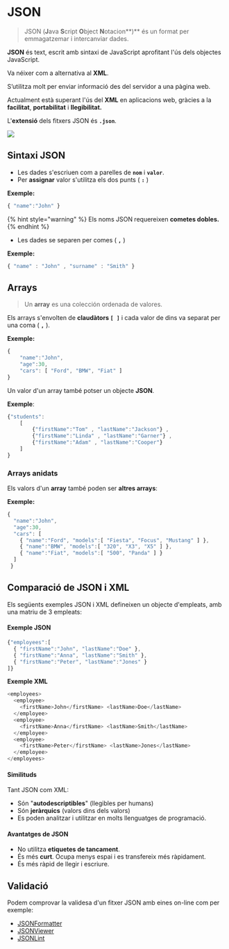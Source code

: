 # JSON

> JSON \(**J**ava **S**cript **O**bject **N**otacion**\)** és un format per emmagatzemar i intercanviar dades.

**JSON** és text, escrit amb sintaxi de JavaScript aprofitant l'ús dels objectes JavaScript.

Va néixer com a alternativa al **XML**.

S’utilitza molt per enviar informació des del servidor a una pàgina web.

Actualment està superant l'ús del **XML** en aplicacions web, gràcies a la **facilitat**, **portabilitat** i **llegibilitat.**

 L'**extensió** dels fitxers JSON és **`.json`**.

![](../.gitbook/assets/1_vcvipmqmjdbefcqf5f7p9q.png)

## **Sintaxi JSON**

* Les dades s'escriuen com a parelles de **`nom`** i **`valor`**.
* Per **assignar** valor s'utilitza els dos punts \( **`:`** \)

**Exemple:**

```javascript
{ "name":"John" } 
```

{% hint style="warning" %}
Els noms JSON requereixen **cometes dobles.**
{% endhint %}

* Les dades se separen per comes \( **`,`** \)

**Exemple:**

```javascript
{ "name" : "John" , "surname" : "Smith" } 
```

## Arrays

> Un **array** es una colección ordenada de valores.

Els arrays s'envolten de **claudàtors `[ ]`** i cada valor de dins va separat per una coma \( **`,`** \).

**Exemple:**

```javascript
{
    "name":"John",
    "age":30,
    "cars": [ "Ford", "BMW", "Fiat" ]
}
```

Un valor d'un array també potser un objecte **JSON**.

**Exemple**:

```javascript
{"students": 
    [
        {"firstName":"Tom" , "lastName":"Jackson"} ,
        {"firstName":"Linda" , "lastName":"Garner"} ,
        {"firstName":"Adam" , "lastName":"Cooper"}
    ]
}
```

### Arrays anidats

Els valors d'un **array** també poden ser **altres arrays**:

**Exemple:**

```javascript
{
  "name":"John",
  "age":30,
  "cars": [
    { "name":"Ford", "models":[ "Fiesta", "Focus", "Mustang" ] },
    { "name":"BMW", "models":[ "320", "X3", "X5" ] },
    { "name":"Fiat", "models":[ "500", "Panda" ] }
  ]
 }
```

## Comparació de JSON i XML

Els següents exemples JSON i XML defineixen un objecte d'empleats, amb una matriu de 3 empleats:

#### Exemple JSON 

```javascript
{"employees":[
  { "firstName":"John", "lastName":"Doe" },
  { "firstName":"Anna", "lastName":"Smith" },
  { "firstName":"Peter", "lastName":"Jones" }
]}
```

**Exemple XML**

```javascript
<employees>
  <employee>
    <firstName>John</firstName> <lastName>Doe</lastName>
  </employee>
  <employee>
    <firstName>Anna</firstName> <lastName>Smith</lastName>
  </employee>
  <employee>
    <firstName>Peter</firstName> <lastName>Jones</lastName>
  </employee>
</employees>
```

#### Similituds

Tant JSON com XML:

* Són "**autodescriptibles**" \(llegibles per humans\)
* Són **jeràrquics** \(valors dins dels valors\)
* Es poden analitzar i utilitzar en molts llenguatges de programació.

#### Avantatges de JSON

* No utilitza **etiquetes de tancament**.
* És més **curt**. Ocupa menys espai i es transfereix més ràpidament.
* És més ràpid de llegir i escriure.

## Validació

Podem comprovar la validesa d'un fitxer JSON amb eines on-line com per exemple:

* [JSONFormatter](https://jsonformatter.curiousconcept.com/)
* [JSONViewer](http://jsonviewer.stack.hu/)
* [JSONLint](https://jsonlint.com/)
